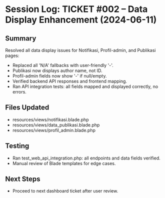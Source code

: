 # Session Log: TICKET #002 – Data Display Enhancement (2024-06-11)

## Summary
Resolved all data display issues for Notifikasi, Profil-admin, and Publikasi pages:
- Replaced all 'N/A' fallbacks with user-friendly '-'.
- Publikasi now displays author name, not ID.
- Profil-admin fields now show '-' if null/empty.
- Verified backend API responses and frontend mapping.
- Ran API integration tests: all fields mapped and displayed correctly, no errors.

## Files Updated
- resources/views/notifikasi.blade.php
- resources/views/data_publikasi.blade.php
- resources/views/profil_admin.blade.php

## Testing
- Ran test_web_api_integration.php: all endpoints and data fields verified.
- Manual review of Blade templates for edge cases.

## Next Steps
- Proceed to next dashboard ticket after user review.
